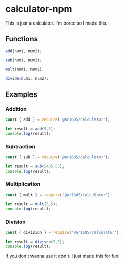 # calculator-npm

This is just a calculator. I'm bored so I made this.

## Functions
```js
add(num1, num2);
```

```js
sub(num1, num2);
```

```js
mult(num1, num2);
```

```js
divide(num1, num2);
```

## Examples

### Addition
```js
const { add } = require('@ar1605/calculator');

let result = add(5,5);
console.log(result);
```

### Subtraction
```js
const { sub } = require('@ar1605/calculator');

let result = sub(5405,55);
console.log(result);
```

### Multiplication
```js
const { mult } = require('@ar1605/calculator');

let result = mult(5,5);
console.log(result);
```

### Division
```js
const { division } = require('@ar1605/calculator');

let result = divison(5,5);
console.log(result);
```


If you don't wanna use it don't. I just made this for fun.